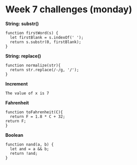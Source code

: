 # Week 7 challenges (monday)
**String: substr()**

```
function firstWord(s) {
  let firstBlank = s.indexOf(' ');
  return s.substr(0, firstBlank);
}
```

**String: replace()**

```
function normalize(str){
  return str.replace(/-/g, '/');
}
```

**Increment**

```
The value of x is 7
```

**Fahrenheit**

```
function toFahrenheit(C){
  return F = 1.8 * C + 32;
return F;
}
```

**Boolean**

```
function nand(a, b) {
  let and = a && b;
  return !and;
}
```
